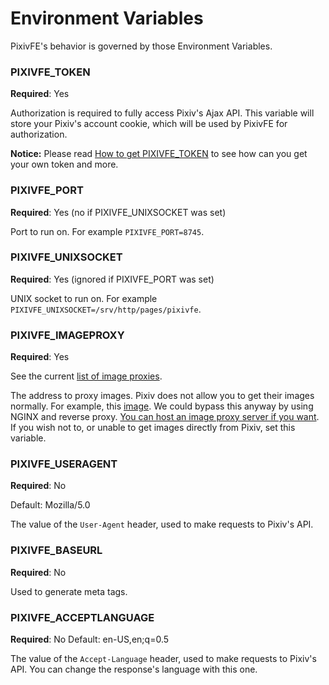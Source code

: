 # Environment Variables

PixivFE's behavior is governed by those Environment Variables.

### PIXIVFE_TOKEN
**Required**: Yes

Authorization is required to fully access Pixiv's Ajax API. This variable will store your Pixiv's account cookie, which will be used by PixivFE for authorization. 

**Notice:** Please read [How to get PIXIVFE_TOKEN](How-to-get-the-cookie-(PIXIVFE_TOKEN).md) to see how can you get your own token and more.

### PIXIVFE_PORT
**Required**: Yes (no if PIXIVFE_UNIXSOCKET was set)

Port to run on. For example `PIXIVFE_PORT=8745`. 

### PIXIVFE_UNIXSOCKET
**Required**: Yes (ignored if PIXIVFE_PORT was set)

UNIX socket to run on. For example `PIXIVFE_UNIXSOCKET=/srv/http/pages/pixivfe`. 

### PIXIVFE_IMAGEPROXY
**Required**: Yes

See the current [list of image proxies](https://pixivfe.exozy.me/settings).

The address to proxy images. Pixiv does not allow you to get their images normally. For example, this [image](https://i.pximg.net/img-original/img/2023/06/06/20/30/01/108783513_p0.png). We could bypass this anyway by using NGINX and reverse proxy. [You can host an image proxy server if you want](./Hosting-an-image-proxy-server-for-Pixiv.md). If you wish not to, or unable to get images directly from Pixiv, set this variable. 

### PIXIVFE_USERAGENT
**Required**: No

Default: Mozilla/5.0

The value of the `User-Agent` header, used to make requests to Pixiv's API.

### PIXIVFE_BASEURL
**Required**: No

Used to generate meta tags.

### PIXIVFE_ACCEPTLANGUAGE
**Required**: No
Default: en-US,en;q=0.5

The value of the `Accept-Language` header, used to make requests to Pixiv's API. You can change the response's language with this one.